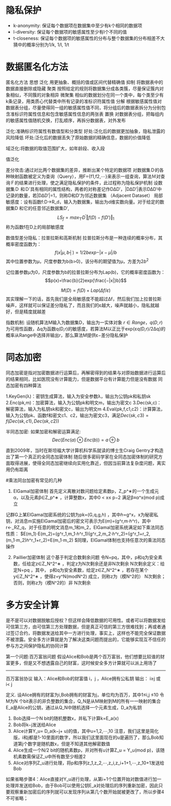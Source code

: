# 隐私保护
- k-anonymity: 保证每个数据项在数据集中至少有k个相同的数据项
- l-diversity: 保证每个数据项的敏感属性至少有l个不同的值
- t-closeness: 保证每个数据项的敏感属性的分布与整个数据集的分布相差不大
猜中的概率分别为1/k, 1/l, 1/t

# 数据匿名化方法

匿名化方法	思想
泛化	用更抽象、概括的值或区间代替精确值
抑制	将数据表中的数据直接删除或隐藏
聚类	按照给定的规则将数据集分成各类簇，尽量保证簇内对象相似，不同簇的对象相异
微聚集	相似的数据划分在同一个类中，每个类至少有k条记录，用类质心代替类中所有记录的准标识符属性值
分解	根据敏感属性值对数据表分组，尽量使得同一组的敏感属性值不同，将分组后的数据表拆分为分别包含准标识符属性信息和包含敏感属性信息的两张表
置换	对数据表分组，把每组内的敏感属性值随机交换，打乱顺序，再拆分数据表，对外发布

泛化:准确标识符属性有数值型和分类型
好处:泛化后的数据更加抽象，隐私泄露的风险降低
坏处:泛化后的数据丢失了原始数据的精确信息，数据的价值降低

域泛化:将数据的取值范围扩大，如年龄段、收入段

值泛化

差分攻击:通过对比两个数据集的差异，推断出某个特定的数据项
对数据集Ｄ的各种映射函数被定义为查询（Query），用F={f1,f2,⋯}来表示一组查询，算法Ｍ对查询Ｆ的结果进行处理，使之满足隐私保护的条件，此过程称为隐私保护机制
设数据集Ｄ 和Ｄ′具有相同的属性结构，两者的对称差记作D∆D′，|D∆D′|表示D∆D′中记录的数量，若|D∆D′|=1，则称D和D′为邻近数据集 （Adjacent Dataset）
局部敏感度：设有函数f:D→R_d，输入为数据集，输出为d维实数向量。对于给定的数据集D 和它的任意邻近数据集D′,
$$LS_f=max┬D^′‖f(D)−f(D′)‖_1$$
称为函数f在D上的局部敏感度

数值型差分隐私：拉普拉斯和高斯机制
拉普拉斯分布是一种连续的概率分布，其概率密度函数为：
$$f(x|μ,b┤)=1/2bexp{−|x−μ|/b}$$
其中位置参数为μ，尺度参数为b(b>0)，该分布的期望值为μ，方差为$2b^2$

记位置参数μ为0，尺度参数为b的拉普拉斯分布为Lap(b)，它的概率密度函数为：
$$p(x)=\frac{b}{2}exp{\frac{−|x|}b}$$

$$M(D)=f(D)+Lap(Δf/ε)$$
其实理解一下的话，首先我们是全局敏感度不能超过Δf，然后我们加上拉普拉斯噪声，这样就可以保证差分隐私了，而且我们的ε越大，噪声就越小，隐私就越好，但是精度就越差

指数机制:
设随机算法M输入为数据集D，输出为一实体对象 $r∈Range，q(D,r)$为可用性函数，Δq为函数q(D,r)的敏感度，若算法M以正比于exp{εq(D,r)/2Δq}的概率从Range中选择并输出r，那么算法M提供ε−差分隐私保护

# 同态加密
同态加密是指对加密数据进行运算后，再解密得到的结果与对原始数据进行运算后的结果相同，比如医院没有计算能力，但是数据平台有计算能力但是没有数据
同态加密有四种算法

1.KeyGen(λ)：密钥生成算法，输入为安全参数λ，输出为公钥pk和私钥sk
2.Enc(pk,m)：加密算法，输入为公钥pk和明文m，输出为密文c
3.Dec(sk,c)：解密算法，输入为私钥sk和密文c，输出为明文m
4.Eval(pk,f,c1,c2)：计算算法，输入为公钥pk、函数f和密文c1、c2，输出为密文c3，满足$Dec(sk,c3)=f(Dec(sk,c1),Dec(sk,c2))$

半同态加密:
如果加密和解密运算满足:
$$Dec(Enc(a)⊗Enc(b))=a⊕b$$

直到2009年，当时在斯坦福大学计算机科学系就读的博士生Craig Gentry才构造出了第一个真正的全同态加密体制
随后很多密码学家在全同态加密体制的研究方面取得进展，使得全同态加密继续向实用化靠近，但因当前算法复杂度问题，离实用仍有距离

#乘法同台加密有常见的几种

1. ElGamal加密体制
首先定义离散对数问题给定素数p，Z_p^∗的一个生成元α，以及元素β∈Z_p^∗ ，计算整数x，其中0 < x≤ p−2 满足β≡α^x(mod p)成立

记群G上某ElGamal加密系统的公钥为pk=(G,q,g,ℎ) ，其中ℎ=g^x，x为秘密私钥，对消息m实施ElGamal加密后的密文可表示为E(m)=(g^r,m⋅ℎ^r)，其中r←_RZ_q，对于任意的明文消息m_1和m_2，ElGamal加密系统满足如下乘法同态性质：
$E(m_1)⋅E(m_2)=(g^r_1,m_1⋅ℎ^r_1)(g^r_2,m_2⋅ℎ^r_2)=(g^r_1+r_2,(m_1⋅m_2)ℎ^r_1+r_2)=E(m_1⋅m_2)
$同理，ElGamal体制也支持任意次的乘法同态操作

2. Paillier加密体制
这个基于判定合数剩余问题
令N=pq，其中，p和q为安全素数，任给定z∈Z_N^2^∗ ，判定z为N次剩余还是非N次剩余
N次剩余定义：给定N=pq ，其中， p和q为安全素数，给定z∈Z_N^2^∗ ，若存在某个y∈Z_N^2^∗ ，使得z=y^N(modN^2) 成立，则称z为（模N^2的） N次剩余；否则，则称z为（模N^2的）非 N次剩余

# 多方安全计算
是不是可以对数据脱敏后授权？但这样会降低数据的可用性。或者可以将数据发给可信第三方，由可信第三方处理数据，但是真正可信的第三方很难找到；再或者通过签订合约，将数据发送给其中一方进行处理，事实上，这样也不能完全保证数据不被泄露。安全多方计算就是为了解决这类问题而提出的，它能够实现互不信任的参与方之间保护隐私的协同计算

第一个问题:百万富翁问题
假设Alice和Bob是两个百万富翁，他们想要比较谁的财富更多，但是又不想透露自己的财富，这时候安全多方计算就可以派上用场了

---
百万富翁协议
输入：Alice和Bob的财富值 i，j ，Alice拥有公私钥
输出： i≥j 或 i< j

定义. 设Alice拥有的财富为i,Bob拥有的财富为j，单位均为百万，其中1≤i,j ≤10
令M为N 个bit表示的非负整数的集合，Q_N是从M映射到M的所有一一映射的集合
E_a是Alice的公钥，通过从Q_N中随机选择一个元素生成，D_a为私钥
1. Bob选择一个N bit的随机整数x，并私下计算k=E_a(x)
2. Bob将k−j发送给Alice
3. Alice计算Y_u= D_a(k−j+ u)的值，其中u=1,2,⋯,10
注意，我们这里是简化版，i和j都是1-10里面的数字，所以我们这里面现在的u是遍历了，那么Bob知道第j个数字是随机数x，但是不知道其他解密数值
4. Alice生成一个N/2 bit的随机素数p，并对所有u计算Z_u = Y_u(mod p)，该随机素数需保证Z_u中所有数至少相差2
5. Alice对序列Z_u进行处理，将p和序列z_1,z_2,⋯,z_i,z_i+1+1,⋯,z_10+1发送给Bob

如果省略步骤4：Alice直接对Y_u进行处理，从第i+1个位置开始对数值进行加一处理并发送给Bob，由于Bob可以使用公钥E_a对处理后的序列重新加密，因此只要观察重新加密后的序列就可以发现序列从第几个数开始就被更改了，所以步骤4不可省略；

